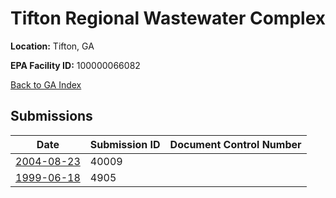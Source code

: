 # Tifton Regional Wastewater Complex

**Location:** Tifton, GA

**EPA Facility ID:** 100000066082

[Back to GA Index](../../index.md)

## Submissions

| Date | Submission ID | Document Control Number |
|------|--------------|-------------------------|
| [2004-08-23](submissions/40009.md) | 40009 |  |
| [1999-06-18](submissions/4905.md) | 4905 |  |

